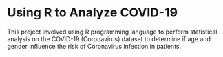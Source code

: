 # Using R to Analyze COVID-19

This project involved using R programming language to perform statistical analysis on the COVID-19 (Coronavirus) dataset to determine if age and gender influence the risk of Coronavirus infection in patients.

